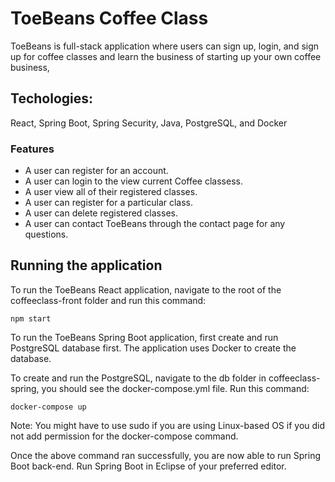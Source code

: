 # ToeBeans Coffee Class
ToeBeans is full-stack application where users can sign up, login, and sign
up for coffee classes and learn the business of starting up your own coffee business,


## Techologies:
React, Spring Boot, Spring Security, Java, PostgreSQL, and Docker


### Features
* A user can register for an account.
* A user can login to the view current Coffee classess.
* A user view all of their registered classes.
* A user can register for a particular class.
* A user can delete registered classes.
* A user can contact ToeBeans through the contact page for any questions.

## Running the application
To run the ToeBeans React application, navigate to the root of the coffeeclass-front
folder and run this command:
```
npm start
```

To run the ToeBeans Spring Boot application, first create and run PostgreSQL database first.
The application uses Docker to create the database.

To create and run the PostgreSQL, navigate to the db folder in coffeeclass-spring, you
should see the docker-compose.yml file. Run this command:
```
docker-compose up
```
Note: You might have to use sudo if you are using Linux-based OS if you did not add
permission for the docker-compose command.

Once the above command ran successfully, you are now able to run Spring Boot back-end.
Run Spring Boot in Eclipse of your preferred editor.

